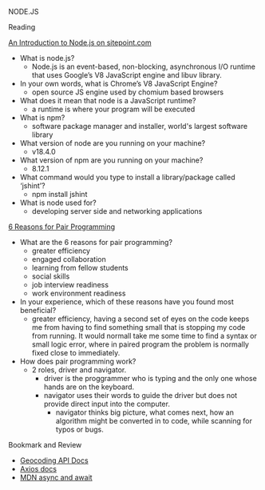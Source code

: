 NODE.JS

Reading

[An Introduction to Node.js on sitepoint.com](https://www.sitepoint.com/an-introduction-to-node-js)

- What is node.js?
    - Node.js is an event-based, non-blocking, asynchronous I/O runtime that uses Google’s V8 JavaScript engine and libuv library.
- In your own words, what is Chrome’s V8 JavaScript Engine?
    - open source JS engine used by chomium based browsers
- What does it mean that node is a JavaScript runtime?
    - a runtime is where your program will be executed
- What is npm?
    - software package manager and installer, world's largest software library
- What version of node are you running on your machine?
    - v18.4.0
- What version of npm are you running on your machine?
    - 8.12.1
- What command would you type to install a library/package called ‘jshint’?
    - npm install jshint
- What is node used for?
    - developing server side and networking applications

[6 Reasons for Pair Programming](https://www.codefellows.org/blog/6-reasons-for-pair-programming/)

- What are the 6 reasons for pair programming?
    - greater efficiency
    - engaged collaboration
    - learning from fellow students
    - social skills
    - job interview readiness
    - work environment readiness
- In your experience, which of these reasons have you found most beneficial?
    - greater efficiency, having a second set of eyes on the code keeps me from having to find something small that is stopping my code from running.  It would normall take me some time to find a syntax or small logic error, where in paired program the problem is normally fixed close to immediately.
- How does pair programming work?
    - 2 roles, driver and navigator.  
        - driver is the proggrammer who is typing and the only one whose hands are on the keyboard.  
        - navigator uses their words to guide the driver but does not provide direct input into the computer.
            - navigator thinks big picture, what comes next, how an algorithm might be converted in to code, while scanning for typos or bugs.

Bookmark and Review

- [Geocoding API Docs](https://locationiq.com/)
- [Axios docs](https://www.npmjs.com/package/axios)
- [MDN async and await](https://developer.mozilla.org/en-US/docs/Learn/JavaScript/Asynchronous/Async_await) 
